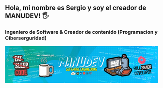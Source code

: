 ## Hola, mi nombre es Sergio y soy el creador de MANUDEV! 🖐
### Ingeniero de Software & Creador de contenido (Programacion y Ciberserguridad)
![fondo](portada-2.png)
